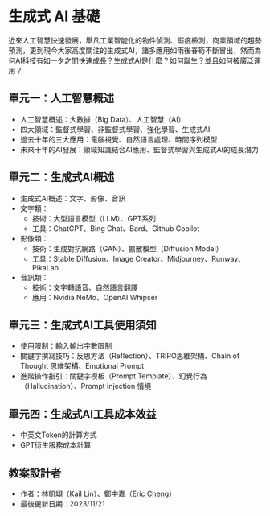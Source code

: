 # 生成式 AI 基礎
近來人工智慧快速發展，舉凡工業智能化的物件偵測、瑕疵檢測，商業領域的趨勢預測，更到現今大家高度關注的生成式AI，諸多應用如雨後春筍不斷冒出，然而為何AI科技有如一夕之間快速成長？生成式AI是什麼？如何誕生？並且如何被廣泛運用？

## 單元一：人工智慧概述
 * 人工智慧概述：大數據（Big Data）、人工智慧（AI）
 * 四大領域：監督式學習、非監督式學習、強化學習、生成式AI
 * 過去十年的三大應用：電腦視覺、自然語言處理、時間序列模型
 * 未來十年的AI發展：領域知識結合AI應用、監督式學習與生成式AI的成長潛力

## 單元二：生成式AI概述
 * 生成式AI概述：文字、影像、音訊
 * 文字類：
    * 技術：大型語言模型（LLM）、GPT系列
    * 工具：ChatGPT、Bing Chat、Bard、Github Copilot
 * 影像類：
    * 技術：生成對抗網路（GAN）、擴散模型（Diffusion Model）
    * 工具：Stable Diffusion、Image Creator、Midjourney、Runway、PikaLab
 * 音訊類：
    * 技術：文字轉語音、自然語言翻譯
    * 應用：Nvidia NeMo、OpenAI Whipser

## 單元三：生成式AI工具使用須知
 * 使用限制：輸入輸出字數限制
 * 關鍵字撰寫技巧：反思方法（Reflection）、TRIPO思維架構、Chain of Thought 思維架構、Emotional Prompt
 * 進階操作指引：關鍵字模板（Prompt Template）、幻覺行為（Hallucination）、Prompt Injection 情境

## 單元四：生成式AI工具成本效益
 * 中英文Token的計算方式
 * GPT衍生服務成本計算

## 教案設計者
 - 作者：[林凱翊（KaiI Lin）](https://www.linkedin.com/in/%E5%87%B1%E7%BF%8A-%E6%9E%97-3b503028b/)、[鄭中嘉（Eric Cheng）](https://www.linkedin.com/in/eric-cheng-ai-free-team/)
 - 最後更新日期：2023/11/21